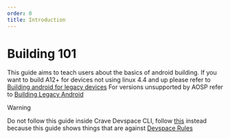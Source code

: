 ```yaml
---
order: 0
title: Introduction
---
```


# Building 101

This guide aims to teach users about the basics of android building.
If you want to build A12+ for devices not using linux 4.4 and up please refer to [Building android for legacy devices](../legacy/build-for-old-devices.md)
For versions unsupported by AOSP refer to [Building Legacy Android](../legacy/build-legacy-android)

> [!WARNING]
> Do not follow this guide inside Crave Devspace CLI, follow [this](../../crave/index.md) instead because this guide shows things that are against [Devspace Rules](../../crave/rules.md)


